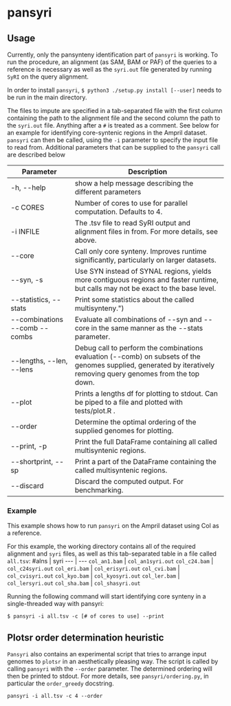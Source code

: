 # pansyri

## Usage

Currently, only the pansynteny identification part of `pansyri` is working.
To run the procedure, an alignment (as SAM, BAM or PAF) of the queries to a reference is necessary as well as the `syri.out` file generated by running `SyRI` on the query alignment.

In order to install `pansyri`,
`$ python3 ./setup.py install [--user]`
needs to be run in the main directory.

The files to impute are specified in a tab-separated file with the first column containing the path to the alignment file and the second column the path to the `syri.out` file.
Anything after a `#` is treated as a comment.
See below for an example for identifying core-syntenic regions in the Ampril dataset.
`pansyri` can then be called, using the `-i` parameter to specify the input file to read from.
Additional parameters that can be supplied to the `pansyri` call are described below

Parameter | Description
--- | ---
-h, --help | show a help message describing the different parameters
-c CORES | Number of cores to use for parallel computation. Defaults to 4.
-i INFILE | The .tsv file to read SyRI output and alignment files in from. For more	details, see above.
--core | Call only core synteny. Improves runtime significantly, particularly on larger datasets.
--syn, -s | Use SYN instead of SYNAL regions, yields more contiguous regions and faster runtime, but calls may not be exact to the base level.
--statistics, --stats | Print some statistics about the called multisynteny.")
--combinations --comb --combs | Evaluate all combinations of --syn and --core in the same manner as the --stats parameter.
--lengths, --len, --lens | Debug call to perform the combinations evaluation (--comb) on subsets of the genomes supplied, generated by iteratively removing query genomes from the top down.
--plot | Prints a lengths df for plotting to stdout. Can be piped to a file and plotted with tests/plot.R .
--order | Determine the optimal ordering of the supplied genomes for plotting.
--print, -p | Print the full DataFrame containing all called multisyntenic regions.
--shortprint, --sp | Print a part of the DataFrame containing the called multisyntenic regions.
--discard | Discard the computed output. For benchmarking.

### Example

This example shows how to run `pansyri` on the Ampril dataset using Col as a reference.

For this example, the working directory contains all of the required alignment and `syri` files, as well as this tab-separated table in a file called `all.tsv`:
\#alns	| syri
--- 	| 	---
`col_an1.bam`	|	`col_an1syri.out`
`col_c24.bam` 	|	`col_c24syri.out`
`col_eri.bam` 	|	`col_erisyri.out`
`col_cvi.bam` 	|	`col_cvisyri.out`
`col_kyo.bam` 	|	`col_kyosyri.out`
`col_ler.bam` 	|	`col_lersyri.out`
`col_sha.bam` 	| 	`col_shasyri.out`

Running the following command will start identifying core synteny in a single-threaded way with pansyri:

`$ pansyri -i all.tsv -c [# of cores to use] --print`

## Plotsr order determination heuristic

`Pansyri` also contains an experimental script that tries to arrange input genomes to `plotsr` in an aesthetically pleasing way.
The script is called by calling `pansyri` with the `--order` parameter.
The determined ordering will then be printed to stdout.
For more details, see `pansyri/ordering.py`, in particular the `order_greedy` docstring.

`pansyri -i all.tsv -c 4 --order`
